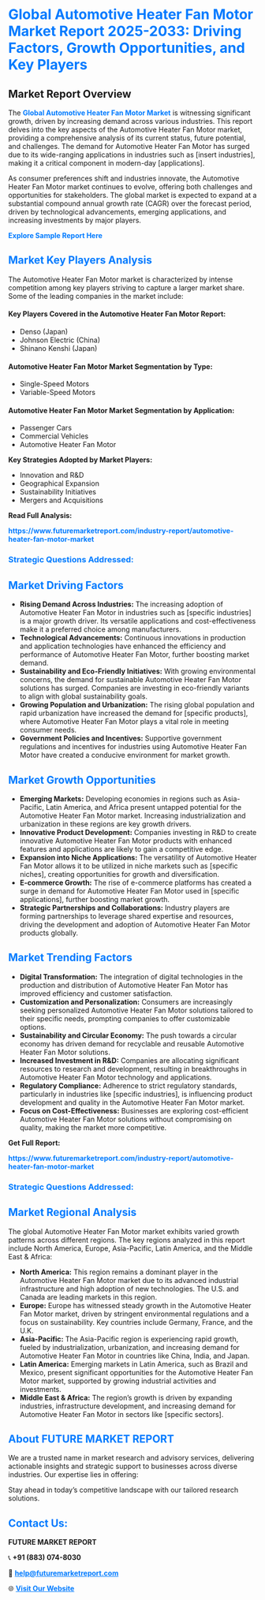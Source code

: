 <h1 style="color: #007BFF;">Global Automotive Heater Fan Motor Market Report 2025-2033: Driving Factors, Growth Opportunities, and Key Players</h1>

<section id="overview">
<h2>Market Report Overview</h2>
<p>The <a href="https://www.futuremarketreport.com/industry-report/automotive-heater-fan-motor-market" style="color: #007BFF; text-decoration: none;"><strong>Global Automotive Heater Fan Motor Market</strong></a> is witnessing significant growth, driven by increasing demand across various industries. This report delves into the key aspects of the Automotive Heater Fan Motor market, providing a comprehensive analysis of its current status, future potential, and challenges. The demand for Automotive Heater Fan Motor has surged due to its wide-ranging applications in industries such as [insert industries], making it a critical component in modern-day [applications].</p>
<p>As consumer preferences shift and industries innovate, the Automotive Heater Fan Motor market continues to evolve, offering both challenges and opportunities for stakeholders. The global market is expected to expand at a substantial compound annual growth rate (CAGR) over the forecast period, driven by technological advancements, emerging applications, and increasing investments by major players.</p>
</section>

<section id="overview">
<p><a href="https://www.futuremarketreport.com/request-sample/reportId=110808" style="color: #007BFF; text-decoration: none;"><strong>Explore Sample Report Here</strong></a></p>
</section>

<section id="key-players">
<h2 style="color: #007BFF;">Market Key Players Analysis</h2>
<p>The Automotive Heater Fan Motor market is characterized by intense competition among key players striving to capture a larger market share. Some of the leading companies in the market include:</p>
<h4>Key Players Covered in the Automotive Heater Fan Motor Report:</h4>
<ul><li>Denso (Japan)</li><li>Johnson Electric (China)</li><li>Shinano Kenshi (Japan)</li></ul>
<h4>Automotive Heater Fan Motor Market Segmentation by Type:</h4>
<ul><li>Single-Speed Motors</li><li>Variable-Speed Motors</li></ul>

<h4>Automotive Heater Fan Motor Market Segmentation by Application:</h4>
<ul><li>Passenger Cars</li><li>Commercial Vehicles</li><li>Automotive Heater Fan Motor</li></ul>
<p><strong>Key Strategies Adopted by Market Players:</strong></p>
<ul>
<li>Innovation and R&D</li>
<li>Geographical Expansion</li>
<li>Sustainability Initiatives</li>
<li>Mergers and Acquisitions</li>
</ul>
</section>

<section>
<p><strong>Read Full Analysis: </strong></p><a href="https://www.futuremarketreport.com/industry-report/automotive-heater-fan-motor-market" style="color: #007BFF; text-decoration: none;"><strong>https://www.futuremarketreport.com/industry-report/automotive-heater-fan-motor-market</strong></a>
<h3 style="color: #007BFF;">Strategic Questions Addressed:</h3>
</section>

<section id="driving-factors">
<h2 style="color: #007BFF;">Market Driving Factors</h2>
<ul>
<li><strong>Rising Demand Across Industries:</strong> The increasing adoption of Automotive Heater Fan Motor in industries such as [specific industries] is a major growth driver. Its versatile applications and cost-effectiveness make it a preferred choice among manufacturers.</li>
<li><strong>Technological Advancements:</strong> Continuous innovations in production and application technologies have enhanced the efficiency and performance of Automotive Heater Fan Motor, further boosting market demand.</li>
<li><strong>Sustainability and Eco-Friendly Initiatives:</strong> With growing environmental concerns, the demand for sustainable Automotive Heater Fan Motor solutions has surged. Companies are investing in eco-friendly variants to align with global sustainability goals.</li>
<li><strong>Growing Population and Urbanization:</strong> The rising global population and rapid urbanization have increased the demand for [specific products], where Automotive Heater Fan Motor plays a vital role in meeting consumer needs.</li>
<li><strong>Government Policies and Incentives:</strong> Supportive government regulations and incentives for industries using Automotive Heater Fan Motor have created a conducive environment for market growth.</li>
</ul>
</section>

<section id="growth-opportunities">
<h2 style="color: #007BFF;">Market Growth Opportunities</h2>
<ul>
<li><strong>Emerging Markets:</strong> Developing economies in regions such as Asia-Pacific, Latin America, and Africa present untapped potential for the Automotive Heater Fan Motor market. Increasing industrialization and urbanization in these regions are key growth drivers.</li>
<li><strong>Innovative Product Development:</strong> Companies investing in R&D to create innovative Automotive Heater Fan Motor products with enhanced features and applications are likely to gain a competitive edge.</li>
<li><strong>Expansion into Niche Applications:</strong> The versatility of Automotive Heater Fan Motor allows it to be utilized in niche markets such as [specific niches], creating opportunities for growth and diversification.</li>
<li><strong>E-commerce Growth:</strong> The rise of e-commerce platforms has created a surge in demand for Automotive Heater Fan Motor used in [specific applications], further boosting market growth.</li>
<li><strong>Strategic Partnerships and Collaborations:</strong> Industry players are forming partnerships to leverage shared expertise and resources, driving the development and adoption of Automotive Heater Fan Motor products globally.</li>
</ul>
</section>

<section id="trending-factors">
<h2 style="color: #007BFF;">Market Trending Factors</h2>
<ul>
<li><strong>Digital Transformation:</strong> The integration of digital technologies in the production and distribution of Automotive Heater Fan Motor has improved efficiency and customer satisfaction.</li>
<li><strong>Customization and Personalization:</strong> Consumers are increasingly seeking personalized Automotive Heater Fan Motor solutions tailored to their specific needs, prompting companies to offer customizable options.</li>
<li><strong>Sustainability and Circular Economy:</strong> The push towards a circular economy has driven demand for recyclable and reusable Automotive Heater Fan Motor solutions.</li>
<li><strong>Increased Investment in R&D:</strong> Companies are allocating significant resources to research and development, resulting in breakthroughs in Automotive Heater Fan Motor technology and applications.</li>
<li><strong>Regulatory Compliance:</strong> Adherence to strict regulatory standards, particularly in industries like [specific industries], is influencing product development and quality in the Automotive Heater Fan Motor market.</li>
<li><strong>Focus on Cost-Effectiveness:</strong> Businesses are exploring cost-efficient Automotive Heater Fan Motor solutions without compromising on quality, making the market more competitive.</li>
</ul>
</section>

<section>
<p><strong>Get Full Report: </strong></p><a href="https://www.futuremarketreport.com/industry-report/automotive-heater-fan-motor-market" style="color: #007BFF; text-decoration: none;"><strong>https://www.futuremarketreport.com/industry-report/automotive-heater-fan-motor-market</strong></a>
<h3 style="color: #007BFF;">Strategic Questions Addressed:</h3>
</section>


<section id="regional-analysis">
<h2 style="color: #007BFF;">Market Regional Analysis</h2>
<p>The global Automotive Heater Fan Motor market exhibits varied growth patterns across different regions. The key regions analyzed in this report include North America, Europe, Asia-Pacific, Latin America, and the Middle East & Africa:</p>
<ul>
<li><strong>North America:</strong> This region remains a dominant player in the Automotive Heater Fan Motor market due to its advanced industrial infrastructure and high adoption of new technologies. The U.S. and Canada are leading markets in this region.</li>
<li><strong>Europe:</strong> Europe has witnessed steady growth in the Automotive Heater Fan Motor market, driven by stringent environmental regulations and a focus on sustainability. Key countries include Germany, France, and the U.K.</li>
<li><strong>Asia-Pacific:</strong> The Asia-Pacific region is experiencing rapid growth, fueled by industrialization, urbanization, and increasing demand for Automotive Heater Fan Motor in countries like China, India, and Japan.</li>
<li><strong>Latin America:</strong> Emerging markets in Latin America, such as Brazil and Mexico, present significant opportunities for the Automotive Heater Fan Motor market, supported by growing industrial activities and investments.</li>
<li><strong>Middle East & Africa:</strong> The region’s growth is driven by expanding industries, infrastructure development, and increasing demand for Automotive Heater Fan Motor in sectors like [specific sectors].</li>
</ul>
</section>

<footer>
<h2 style="color: #007BFF;">About FUTURE MARKET REPORT</h2>
<p>We are a trusted name in market research and advisory services, delivering actionable insights and strategic support to businesses across diverse industries. Our expertise lies in offering:</p>

<p>Stay ahead in today’s competitive landscape with our tailored research solutions.</p>

<h2 style="color: #007BFF;">Contact Us:</h2>
<p><strong>FUTURE MARKET REPORT</strong></p>
<p>📞 <strong>+91 (883) 074-8030</strong></p>
<p>📧 <strong><a href="mailto:help@futuremarketreport.com" style="color: #007BFF;">help@futuremarketreport.com</a></strong></p>
<p>🌐 <strong><a href="https://www.futuremarketreport.com/" style="color: #007BFF;">Visit Our Website</a></strong></p>
</footer>